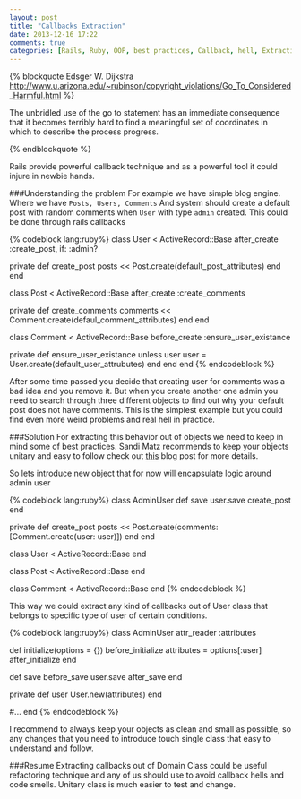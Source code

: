 ```yaml
---
layout: post
title: "Callbacks Extraction"
date: 2013-12-16 17:22
comments: true
categories: [Rails, Ruby, OOP, best practices, Callback, hell, Extraction]
---
```

{% blockquote Edsger W. Dijkstra http://www.u.arizona.edu/~rubinson/copyright_violations/Go_To_Considered_Harmful.html %}

The unbridled use of the go to statement has an immediate consequence that it becomes terribly hard to find a meaningful set of coordinates in which to describe the process progress.

{% endblockquote %}

Rails provide powerful callback technique and as a powerful tool it could injure in newbie hands.

<!-- more -->

###Understanding the problem
For example we have simple blog engine. Where we have <code>Posts, Users, Comments</code>
And system should create a default post with random comments when <code>User</code> with type <code>admin</code> created. This could be done through rails callbacks

{% codeblock lang:ruby%}
class User < ActiveRecord::Base
  after_create :create_post, if: :admin?

  private
  def create_post
    posts << Post.create(default_post_attributes)
  end
end

class Post < ActiveRecord::Base
  after_create :create_comments

  private
  def create_comments
    comments << Comment.create(defaul_comment_attributes)
  end
end

class Comment < ActiveRecord::Base
  before_create :ensure_user_existance

  private
  def ensure_user_existance
    unless user
      user = User.create(default_user_attrubutes)
    end
  end
end
{% endcodeblock %}

After some time passed you decide that creating user for comments was a bad idea and you remove it.
But when you create another one admin you need to search through three different objects to find out why your default post does not have comments. This is the simplest example but you could find even more weird problems and real hell in practice.

###Solution
For extracting this behavior out of objects we need to keep in mind some of best practices. Sandi Matz recommends to keep your objects unitary and easy to follow check out [this](http://robots.thoughtbot.com/sandi-metz-rules-for-developers) blog post for more details.

So lets introduce new object that for now will encapsulate logic around admin user

{% codeblock lang:ruby%}
class AdminUser
  def save
    user.save
    create_post
  end

  private
  def create_post
    posts << Post.create(comments: [Comment.create(user: user)])
  end
end

class User < ActiveRecord::Base
end

class Post < ActiveRecord::Base
end

class Comment < ActiveRecord::Base
end
{% endcodeblock %}

This way we could extract any kind of callbacks out of User class that belongs to specific type of user of certain conditions.

{% codeblock lang:ruby%}
class AdminUser
  attr_reader :attributes

  def initialize(options = {})
    before_initialize
    attributes = options[:user]
    after_initialize
  end

  def save
    before_save
    user.save
    after_save
  end

  private
  def user
    User.new(attributes)
  end

  #...
end
{% endcodeblock %}

I recommend to always keep your objects as clean and small as possible, so any changes that you need to introduce touch single class that easy to understand and follow.

###Resume
Extracting callbacks out of Domain Class could be useful refactoring technique and any of us should use to avoid callback hells and code smells. Unitary class is much easier to test and change.
